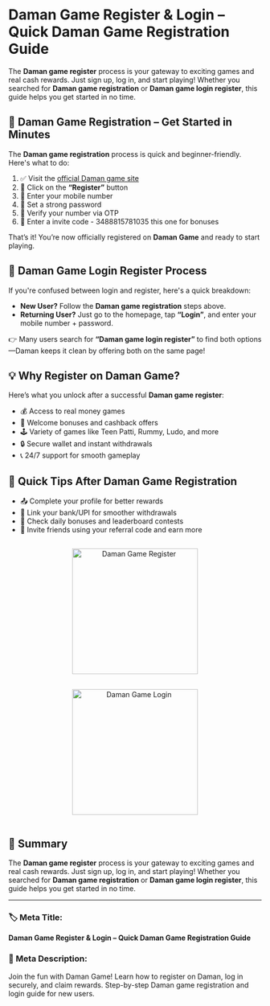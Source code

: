 # Daman Game Register & Login – Quick Daman Game Registration Guide

The **Daman game register** process is your gateway to exciting games and real cash rewards. Just sign up, log in, and start playing! Whether you searched for **Daman game registration** or **Daman game login register**, this guide helps you get started in no time.


## 📝 Daman Game Registration – Get Started in Minutes

The **Daman game registration** process is quick and beginner-friendly. Here's what to do:

1. ✅ Visit the [official Daman game site](https://damaninvitecode.in/daman)  
2. 🔢 Click on the **“Register”** button  
3. 📱 Enter your mobile number  
4. 🔐 Set a strong password  
5. 📩 Verify your number via OTP  
6. 🎁 Enter a invite code - 3488815781035 this one for bonuses  

That’s it! You’re now officially registered on **Daman Game** and ready to start playing.


## 🔐 Daman Game Login Register Process

If you're confused between login and register, here's a quick breakdown:

- **New User?** Follow the **Daman game registration** steps above.  
- **Returning User?** Just go to the homepage, tap **“Login”**, and enter your mobile number + password.

👉 Many users search for **“Daman game login register”** to find both options—Daman keeps it clean by offering both on the same page!



## 💡 Why Register on Daman Game?

Here’s what you unlock after a successful **Daman game register**:

- 💰 Access to real money games  
- 🎁 Welcome bonuses and cashback offers  
- 🕹️ Variety of games like Teen Patti, Rummy, Ludo, and more  
- 🔒 Secure wallet and instant withdrawals  
- 📞 24/7 support for smooth gameplay  



## 📱 Quick Tips After Daman Game Registration

- 📤 Complete your profile for better rewards  
- 🔗 Link your bank/UPI for smoother withdrawals  
- 🎯 Check daily bonuses and leaderboard contests  
- 🤝 Invite friends using your referral code and earn more  

<div align="center">

<a href="https://damaninvitecode.in/daman" target="_blank" rel="noopener noreferrer">
  <img src="https://i.imageupload.app/b091d55022e1ab1d466f.png" alt="Daman Game Register" width="250" style="margin: 15px;" />
</a>

<a href="https://damaninvitecode.in/daman" target="_blank" rel="noopener noreferrer">
  <img src="https://i.imageupload.app/38310b96b8cfd419daaa.png" alt="Daman Game Login" width="250" style="margin: 15px;" />
</a>

</div>


## 🧠 Summary

The **Daman game register** process is your gateway to exciting games and real cash rewards. Just sign up, log in, and start playing! Whether you searched for **Daman game registration** or **Daman game login register**, this guide helps you get started in no time.

---

### 🏷️ Meta Title:  
**Daman Game Register & Login – Quick Daman Game Registration Guide**

### 📝 Meta Description:  
Join the fun with Daman Game! Learn how to register on Daman, log in securely, and claim rewards. Step-by-step Daman game registration and login guide for new users.
